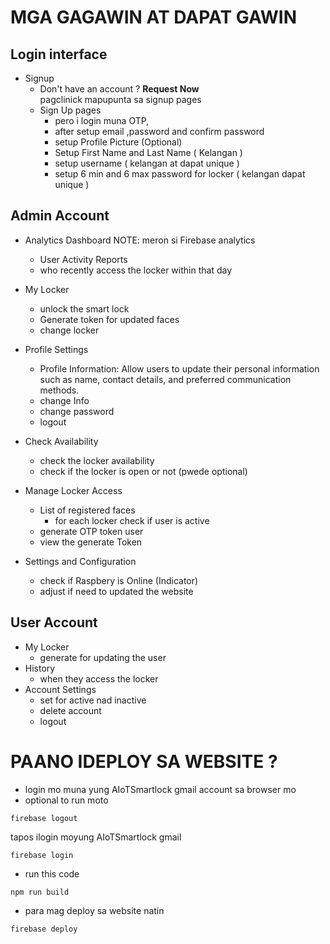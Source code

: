 # MGA GAGAWIN AT DAPAT GAWIN

## Login interface
* Signup
    - Don't have an account ? <Strong> Request Now </Strong>   
    pagclinick mapupunta sa signup pages
    - Sign Up pages
        - pero i login muna OTP,   
        - after setup email ,password and confirm password
        - setup Profile Picture (Optional)
        - Setup First Name and Last Name ( Kelangan )
        - setup username ( kelangan at dapat unique ) 
        - setup 6 min and 6 max password for locker ( kelangan dapat unique )


## Admin Account 

* Analytics Dashboard
NOTE: meron si Firebase analytics  
    - User Activity Reports
    - who recently access the locker within that day

* My Locker
  - unlock the smart lock
  - Generate token for updated faces
  - change locker

* Profile Settings
  - Profile Information: Allow users to update their personal information such as name, contact details, and  preferred communication methods.
  - change Info
  - change password
  - logout

* Check Availability
  - check the locker availability
  - check if the locker is open or not (pwede optional)

* Manage Locker Access
  - List of registered faces
    - for each locker check if user is active
  - generate OTP token user
  - view the generate Token
* Settings and Configuration
  - check if Raspbery is Online (Indicator)
  - adjust if need to updated the website

## User Account 
* My Locker
    - generate for updating the user
* History
    - when they access the locker
* Account Settings
    - set for active nad inactive
    - delete account
    - logout

# PAANO IDEPLOY SA WEBSITE ?

* login mo muna yung AIoTSmartlock gmail  account sa browser mo
* optional to run moto
```shell
firebase logout
```
tapos ilogin moyung AIoTSmartlock gmail 
```shell
firebase login
```
* run this code 
```shell
npm run build
```
* para mag deploy sa website natin
```shell
firebase deploy
```
